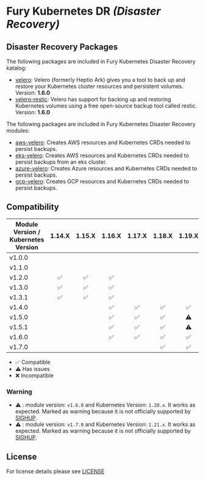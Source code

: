 # Fury Kubernetes DR *(Disaster Recovery)*

## Disaster Recovery Packages

The following packages are included in Fury Kubernetes Disaster Recovery katalog:

- [velero](katalog/velero): Velero (formerly Heptio Ark) gives you a tool to
back up and restore your Kubernetes cluster resources and persistent volumes. Version: **1.6.0**
- [velero-restic](katalog/velero/velero-restic): Velero has support for backing up and restoring
Kubernetes volumes using a free open-source backup tool called restic. Version: **1.6.0**

The following packages are included in Fury Kubernetes Disaster Recovery modules:

- [aws-velero](modules/aws-velero): Creates AWS resources and Kubernetes CRDs needed to persist backups.
- [eks-velero](modules/eks-velero): Creates AWS resources and Kubernetes CRDs needed to persist backups
from an eks cluster.
- [azure-velero](modules/azure-velero): Creates Azure resources and Kubernetes CRDs needed to persist backups.
- [gcp-velero](modules/gcp-velero): Creates GCP resources and Kubernetes CRDs needed to persist backups.


## Compatibility

| Module Version / Kubernetes Version |       1.14.X       |       1.15.X       |       1.16.X       |       1.17.X       |       1.18.X       |       1.19.X       |       1.20.X       |  1.21.X   |
| ----------------------------------- | :----------------: | :----------------: | :----------------: | :----------------: | :----------------: | :----------------: | :----------------: | :-------: |
| v1.0.0                              |                    |                    |                    |                    |                    |                    |                    |           |
| v1.1.0                              |                    |                    |                    |                    |                    |                    |                    |           |
| v1.2.0                              | :white_check_mark: | :white_check_mark: | :white_check_mark: |                    |                    |                    |                    |           |
| v1.3.0                              | :white_check_mark: | :white_check_mark: | :white_check_mark: |                    |                    |                    |                    |           |
| v1.3.1                              | :white_check_mark: | :white_check_mark: | :white_check_mark: |                    |                    |                    |                    |           |
| v1.4.0                              |                    |                    | :white_check_mark: | :white_check_mark: | :white_check_mark: | :white_check_mark: |                    |           |
| v1.5.0                              |                    |                    | :white_check_mark: | :white_check_mark: | :white_check_mark: |     :warning:      |                    |           |
| v1.5.1                              |                    |                    | :white_check_mark: | :white_check_mark: | :white_check_mark: |     :warning:      |                    |           |
| v1.6.0                              |                    |                    | :white_check_mark: | :white_check_mark: | :white_check_mark: | :white_check_mark: |     :warning:      |           |
| v1.7.0                              |                    |                    |                    |                    | :white_check_mark: | :white_check_mark: | :white_check_mark: | :warning: |

- :white_check_mark: Compatible
- :warning: Has issues
- :x: Incompatible

### Warning

- :warning: : module version: `v1.6.0` and Kubernetes Version: `1.20.x`. It works as expected. Marked as warning
because it is not officially supported by [SIGHUP](https://sighup.io).
- :warning: : module version: `v1.7.0` and Kubernetes Version: `1.21.x`. It works as expected. Marked as warning
because it is not officially supported by [SIGHUP](https://sighup.io).

## License

For license details please see [LICENSE](./LICENSE)
